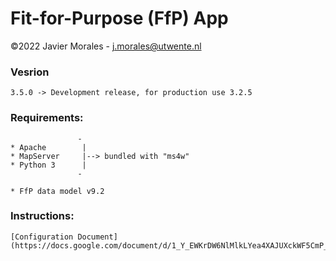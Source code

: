 # Fit-for-Purpose (FfP) App

©2022 Javier Morales - <a href="mailto:j.morales@utwente.nl">j.morales@utwente.nl</a>


### Vesrion

    3.5.0 -> Development release, for production use 3.2.5


### Requirements:
                   -
    * Apache        |
    * MapServer     |--> bundled with "ms4w"
    * Python 3      |
                   - 
					
    * FfP data model v9.2


### Instructions:

    [Configuration Document](https://docs.google.com/document/d/1_Y_EWKrDW6NlMlkLYea4XAJUXckWF5CmP_GsrKUEm4E/).
